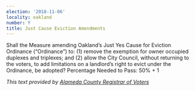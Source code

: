 ```yaml
---
election: '2018-11-06'
locality: oakland
number: Y
title: Just Cause Eviction Amendments
---
```

Shall the Measure amending Oakland’s Just Yes Cause for Eviction Ordinance (“Ordinance”) to: (1) remove the exemption for owner occupied duplexes and triplexes; and (2) allow the City Council, without returning to the voters, to add limitations on a landlord’s right to evict under the Ordinance, be adopted? Percentage Needed to Pass: 50% + 1


_This text provided by [Alameda County Registrar of Voters](https://www.acvote.org/election-information/elections?id=236#)_

